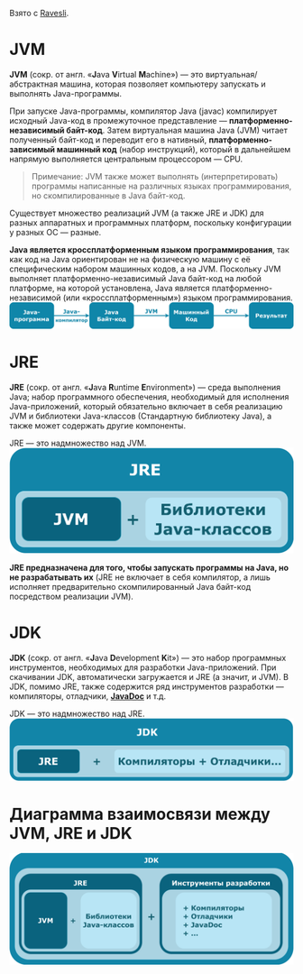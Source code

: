 Взято с [Ravesli](https://ravesli.com/jdk-jre-jvm-java/).
# JVM
**JVM** (сокр. от англ. «**J**ava **V**irtual **M**achine») — это виртуальная/абстрактная машина, которая позволяет компьютеру запускать и выполнять Java-программы.

При запуске Java-программы, компилятор Java (javac) компилирует исходный Java-код в промежуточное представление — **платформенно-независимый байт-код**. Затем виртуальная машина Java (JVM) читает полученный байт-код и переводит его в нативный, **платформенно-зависимый машинный код** (набор инструкций), который в дальнейшем напрямую выполняется центральным процессором — CPU.

> Примечание: JVM также может выполнять (интерпретировать) программы написанные на различных языках программирования, но скомпилированные в Java байт-код.

Существует множество реализаций JVM (а также JRE и JDK) для разных аппаратных и программных платформ, поскольку конфигурации у разных ОС — разные.

**Java является кроссплатформенным языком программирования**, так как код на Java ориентирован не на физическую машину с её специфическим набором машинных кодов, а на JVM. Поскольку JVM выполняет платформенно-независимый Java байт-код на любой платформе, на которой установлена, Java является платформенно-независимой (или «кроссплатформенным») языком программирования.
![jvm](/pictures/jvm.png)
# JRE
**JRE** (сокр. от англ. «**J**ava **R**untime **E**nvironment») — среда выполнения Java; набор программного обеспечения, необходимый для исполнения Java-приложений, который обязательно включает в себя реализацию JVM и библиотеки Java-классов (Стандартную библиотеку Java), а также может содержать другие компоненты.

JRE — это надмножество над JVM.
![jre](/pictures/jre.png)

**JRE предназначена для того, чтобы запускать программы на Java, но не разрабатывать их** (JRE не включает в себя компилятор, а лишь исполняет предварительно скомпилированный Java байт-код посредством реализации JVM).
# JDK
**JDK** (сокр. от англ. «**J**ava **D**evelopment **K**it») — это набор программных инструментов, необходимых для разработки Java-приложений. При скачивании JDK, автоматически загружается и JRE (а значит, и JVM). В JDK, помимо JRE, также содержится ряд инструментов разработки — компиляторы, отладчики, **[JavaDoc](https://ru.wikipedia.org/wiki/Javadoc)** и т.д.

JDK — это надмножество над JRE.
![jdk](/pictures/jdk.png)
# Диаграмма взаимосвязи между JVM, JRE и JDK
![jvm_jre_jdk](/pictures/jvm_jre_jdk.png)